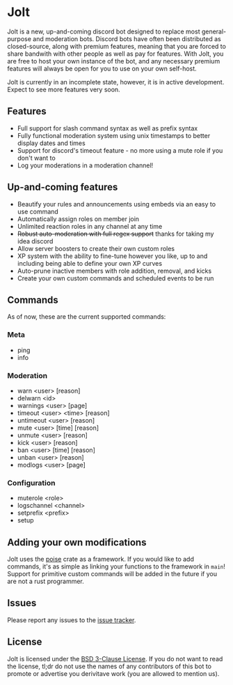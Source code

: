 # Jolt
Jolt is a new, up-and-coming discord bot designed to replace most general-purpose and moderation bots. Discord bots have often been distributed as closed-source, along with premium features, meaning that you are forced to share bandwith with other people as well as pay for features. With Jolt, you are free to host your own instance of the bot, and any necessary premium features will always be open for you to use on your own self-host.

Jolt is currently in an incomplete state, however, it is in active development. Expect to see more features very soon.

## Features
- Full support for slash command syntax as well as prefix syntax
- Fully functional moderation system using unix timestamps to better display dates and times
- Support for discord's timeout feature - no more using a mute role if you don't want to
- Log your moderations in a moderation channel!

## Up-and-coming features
- Beautify your rules and announcements using embeds via an easy to use command
- Automatically assign roles on member join
- Unlimited reaction roles in any channel at any time
- ~~Robust auto-moderation with full regex support~~ thanks for taking my idea discord
- Allow server boosters to create their own custom roles
- XP system with the ability to fine-tune however you like, up to and including being able to define your own XP curves
- Auto-prune inactive members with role addition, removal, and kicks
- Create your own custom commands and scheduled events to be run

## Commands
As of now, these are the current supported commands:

### Meta
- ping
- info
### Moderation
- warn \<user> [reason]
- delwarn \<id>
- warnings \<user> [page]
- timeout \<user> \<time> [reason]
- untimeout \<user> [reason]
- mute \<user> [time] [reason]
- unmute \<user> [reason]
- kick \<user> [reason]
- ban \<user> [time] [reason]
- unban \<user> [reason]
- modlogs \<user> [page]
### Configuration
- muterole \<role>
- logschannel \<channel>
- setprefix \<prefix>
- setup

## Adding your own modifications
Jolt uses the [poise](https://docs.rs/poise/latest/poise/) crate as a framework. If you would like to add commands, it's as simple as linking your functions to the framework in `main`! Support for primitive custom commands will be added in the future if you are not a rust programmer.

## Issues
Please report any issues to the [issue tracker](https://github.com/Joshument/Jolt/issues).

## License
Jolt is licensed under the [BSD 3-Clause License](https://github.com/Joshument/Jolt/blob/main/LICENSE). If you do not want to read the license, tl;dr do not use the names of any contributors of this bot to promote or advertise you derivitave work (you are allowed to mention us).